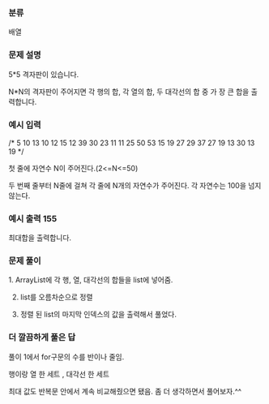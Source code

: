 ### 분류

배열

### 문제 설명

<p>
5*5 격자판이 있습니다.

N*N의 격자판이 주어지면 각 행의 합, 각 열의 합, 두 대각선의 합 중 가 장 큰 합을 출력합니다.
</p>


### 예시 입력
/*
5
10 13 10 12 15
12 39 30 23 11
11 25 50 53 15
19 27 29 37 27
19 13 30 13 19
*/

 <p>
첫 줄에 자연수 N이 주어진다.(2<=N<=50)

두 번째 줄부터 N줄에 걸쳐 각 줄에 N개의 자연수가 주어진다. 각 자연수는 100을 넘지 않는다.
</p>


### 예시 출력 155

 <p>
  최대합을 출력합니다.
 </p>


### 문제 풀이
<p>
1. ArrayList에 각 행, 열, 대각선의 합들을 list에 넣어줌.

2. list를 오름차순으로 정렬

3. 정렬 된 list의 마지막 인덱스의 값을 출력해서 풀었다.
</p>

### 더 깔끔하게 풀은 답
<p>
풀이 1에서 for구문의 수를 반이나 줄임.

행이랑 열 한 세트 , 대각선 한 세트 

최대 값도 반복문 안에서 계속 비교해줬으면 됐음. 좀 더 생각하면서 풀어보자.^^
</p>
  
